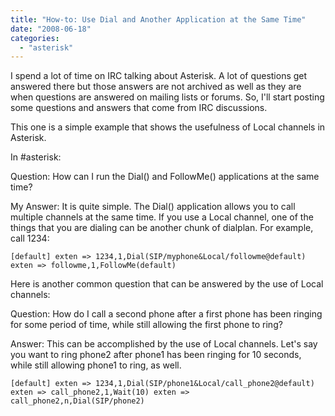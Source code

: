 ```yaml
---
title: "How-to: Use Dial and Another Application at the Same Time"
date: "2008-06-18"
categories: 
  - "asterisk"
---
```


I spend a lot of time on IRC talking about Asterisk. A lot of questions get answered there but those answers are not archived as well as they are when questions are answered on mailing lists or forums. So, I'll start posting some questions and answers that come from IRC discussions.

This one is a simple example that shows the usefulness of Local channels in Asterisk.

In #asterisk:

Question: How can I run the Dial() and FollowMe() applications at the same time?

My Answer: It is quite simple. The Dial() application allows you to call multiple channels at the same time. If you use a Local channel, one of the things that you are dialing can be another chunk of dialplan. For example, call 1234:

`[default] exten => 1234,1,Dial(SIP/myphone&Local/followme@default) exten => followme,1,FollowMe(default)`

Here is another common question that can be answered by the use of Local channels:

Question: How do I call a second phone after a first phone has been ringing for some period of time, while still allowing the first phone to ring?

Answer: This can be accomplished by the use of Local channels. Let's say you want to ring phone2 after phone1 has been ringing for 10 seconds, while still allowing phone1 to ring, as well.

`[default] exten => 1234,1,Dial(SIP/phone1&Local/call_phone2@default) exten => call_phone2,1,Wait(10) exten => call_phone2,n,Dial(SIP/phone2)`
